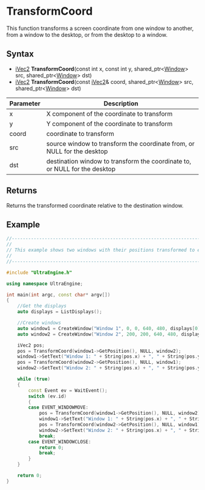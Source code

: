 # TransformCoord

This function transforms a screen coordinate from one window to another, from a window to the desktop, or from the desktop to a window.

## Syntax

- [iVec2](iVec2.md) **TransformCoord**(const int x, const int y, shared_ptr<[Window](Window.md)\> src, shared_ptr<[Window](Window.md)\> dst)
- [iVec2](iVec2.md) **TransformCoord**(const [iVec2](iVec2.md)& coord, shared_ptr<[Window](Window.md)\> src, shared_ptr<[Window](Window.md)\> dst)

| Parameter | Description |
| --- | --- |
| x | X component of the coordinate to transform |
| y | Y component of the coordinate to transform |
| coord | coordinate to transform |
| src | source window to transform the coordinate from, or NULL for the desktop |
| dst | destination window to transform the coordinate to, or NULL for the desktop |

## Returns

Returns the transformed coordinate relative to the destination window.

## Example

```c++
//-------------------------------------------------------------------------------------------------
//
// This example shows two windows with their positions transformed to each other's client area
//
//-------------------------------------------------------------------------------------------------

#include "UltraEngine.h"

using namespace UltraEngine;

int main(int argc, const char* argv[])
{
    //Get the displays
    auto displays = ListDisplays();

    //Create windows
    auto window1 = CreateWindow("Window 1", 0, 0, 640, 480, displays[0]);
    auto window2 = CreateWindow("Window 2", 200, 200, 640, 480, displays[0]);

    iVec2 pos;
    pos = TransformCoord(window1->GetPosition(), NULL, window2);
    window1->SetText("Window 1: " + String(pos.x) + ", " + String(pos.y));
    pos = TransformCoord(window2->GetPosition(), NULL, window1);
    window2->SetText("Window 2: " + String(pos.x) + ", " + String(pos.y));

    while (true)
    {
        const Event ev = WaitEvent();
        switch (ev.id)
        {
        case EVENT_WINDOWMOVE:
            pos = TransformCoord(window1->GetPosition(), NULL, window2);
            window1->SetText("Window 1: " + String(pos.x) + ", " + String(pos.y));
            pos = TransformCoord(window2->GetPosition(), NULL, window1);
            window2->SetText("Window 2: " + String(pos.x) + ", " + String(pos.y));
            break;
        case EVENT_WINDOWCLOSE:
            return 0;
            break;
        }
    }

    return 0;
}
```
